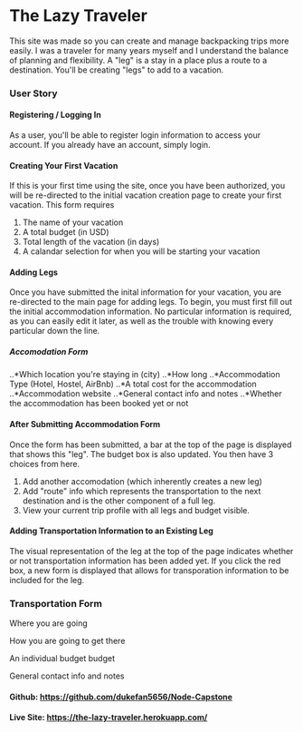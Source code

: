 # The Lazy Traveler

This site was made so you can create and manage backpacking trips more easily. I was a traveler for many years myself and I understand the balance of planning and flexibility. A "leg" is a stay in a place plus a route to a destination. You'll be creating "legs" to add to a vacation.

### User Story

#### Registering / Logging In
As a user, you'll be able to register login information to access your account. If you already have an account, simply login.

#### Creating Your First Vacation
If this is your first time using the site, once you have been authorized, you will be re-directed to the initial vacation creation page to create your first vacation.
This form requires 
  1. The name of your vacation
  2. A total budget (in USD)
  3. Total length of the vacation (in days)
  4. A calandar selection for when you will be starting your vacation

#### Adding Legs
Once you have submitted the inital information for your vacation, you are re-directed to the main page for adding legs. To begin, you must first fill out the initial accommodation information. No particular information is required, as you can easily edit it later, as well as the trouble with knowing every particular down the line.

##### Accomodation Form

..*Which location you're staying in (city)
..*How long
..*Accommodation Type (Hotel, Hostel, AirBnb)
..*A total cost for the accommodation
..*Accommodation website
..*General contact info and notes
..*Whether the accommodation has been booked yet or not

#### After Submitting Accommodation Form
Once the form has been submitted, a bar at the top of the page is displayed that shows this "leg". The budget box is also updated.
You then have 3 choices from here. 
  1. Add another accomodation (which inherently creates a new leg)
  2. Add "route" info which represents the transportation to the next destination and is the other component of a full leg.
  3. View your current trip profile with all legs and budget visible. 

#### Adding Transportation Information to an Existing Leg
The visual representation of the leg at the top of the page indicates whether or not transportation information has been added yet. If you click the red box, a new form is displayed that allows for transporation information to be included for the leg.
  
  ### Transportation Form
  Where you are going

  How you are going to get there

  An individual budget budget

  General contact info and notes

#### Github: https://github.com/dukefan5656/Node-Capstone

#### Live Site: https://the-lazy-traveler.herokuapp.com/
